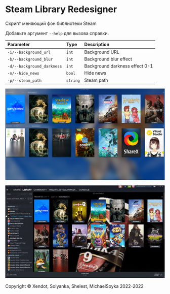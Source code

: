 
# Steam Library Redesigner

Скрипт меняющий фон библиотеки Steam

Добавьте аргумент `--help` для вызова справки.

| Parameter                 | Type     | Description                    |
| :------------------------ | :------- | :----------------------------- |
| `-i/--background_url`     | `int`    | Background URL                 |
| `-b/--background_blur`    | `int`    | Background blur effect         |
| `-d/--background_darkness`| `int`    | Background darkness effect 0-1 |
| `-n/--hide_news`          | `bool`   | Hide news                      |
| `-p/--steam_path`         | `string` | Steam path                     |

![Logo](https://github.com/Michael-Soyka/steam-lib-designer/blob/master/prev.PNG?raw=true)

![Logo1](https://github.com/Michael-Soyka/steam-lib-designer/blob/master/PREV.gif?raw=true)

Сopyright © Xendot, Solyanka, Shelest, MichaelSoyka 2022-2022
